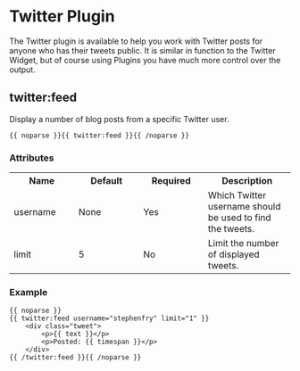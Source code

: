 # Twitter Plugin

The Twitter plugin is available to help you work with Twitter posts for anyone who has their tweets public. It is similar in function to the Twitter Widget, but of course using Plugins you have much more control over the output.

## twitter:feed

Display a number of blog posts from a specific Twitter user.
	
	{{ noparse }}{{ twitter:feed }}{{ /noparse }}

### Attributes

<table cellpadding="0" cellspacing="0">
	<tbody>
		<tr>
			<th>Name</th>
			<th>Default</th>
			<th>Required</th>
			<th>Description</th>
		</tr>
		<tr>
			<td width="100">username</td>
			<td width="100">None</td>
			<td width="100">Yes</td>
			<td>Which Twitter username should be used to find the tweets.</td>
		</tr>
		<tr>
			<td width="100">limit</td>
			<td width="100">5</td>
			<td width="100">No</td>
			<td>Limit the number of displayed tweets.</td>
		</tr>
	</tbody>
</table>

### Example

	{{ noparse }}
    {{ twitter:feed username="stephenfry" limit="1" }}
        <div class="tweet">
            <p>{{ text }}</p>
            <p>Posted: {{ timespan }}</p>
        </div>
    {{ /twitter:feed }}{{ /noparse }}


